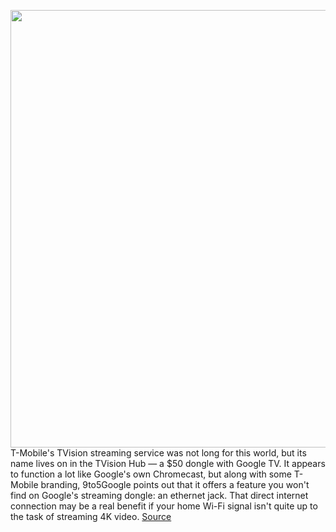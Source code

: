<img src='https://cdn.vox-cdn.com/thumbor/W_s3oclZrMH_9vFwVS0qDVR9D6I=/0x0:2058x1372/1200x800/filters:focal(865x522:1193x850)/cdn.vox-cdn.com/uploads/chorus_image/image/70273723/tvision_hub.0.jpg' width='700px' /><br/>
T-Mobile's TVision streaming service was not long for this world, but its name lives on in the TVision Hub — a $50 dongle with Google TV. It appears to function a lot like Google's own Chromecast, but along with some T-Mobile branding, 9to5Google points out that it offers a feature you won't find on Google's streaming dongle: an ethernet jack. That direct internet connection may be a real benefit if your home Wi-Fi signal isn't quite up to the task of streaming 4K video.
<a href='https://www.theverge.com/2021/12/14/22834584/t-mobile-tvision-hub-google-tv-chromecast-dongle-ethernet'> Source <a/>